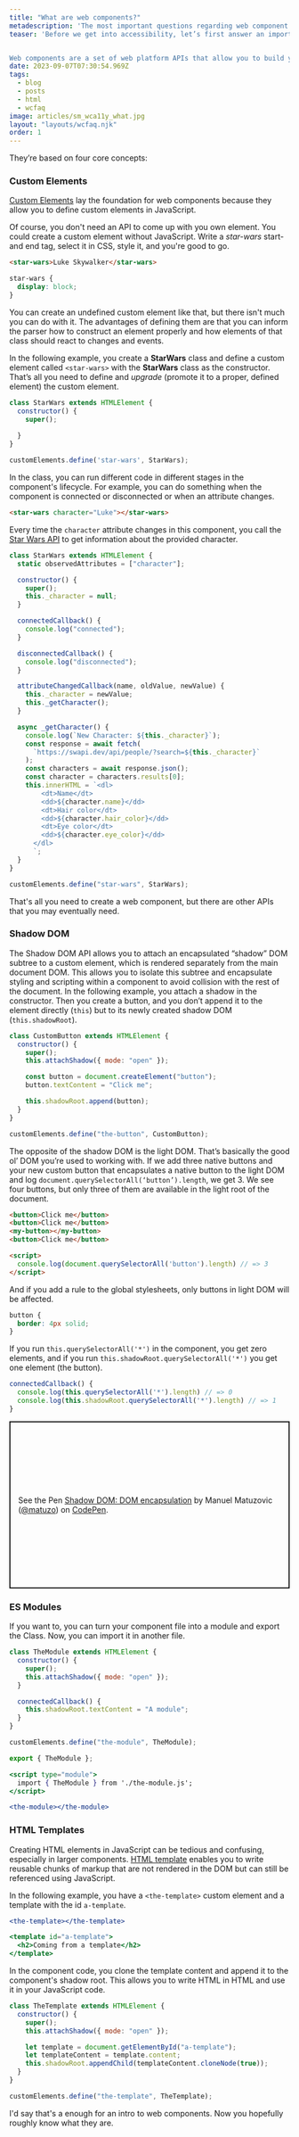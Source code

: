 ```yaml
---
title: "What are web components?"
metadescription: 'The most important questions regarding web component accessibility'
teaser: 'Before we get into accessibility, let’s first answer an important question so that we are all on the same page: What are web components?


Web components are a set of web platform APIs that allow you to build your own fully-featured DOM elements.'
date: 2023-09-07T07:30:54.969Z
tags:
  - blog
  - posts
  - html
  - wcfaq
image: articles/sm_wca11y_what.jpg
layout: "layouts/wcfaq.njk"
order: 1
---
```


They’re based on four core concepts:

### Custom Elements

[Custom Elements](https://html.spec.whatwg.org/multipage/custom-elements.html) lay the foundation for web components because they allow you to define custom elements in JavaScript. 

Of course, you don't need an API to come up with you own element. You could create a custom element without JavaScript. Write a *star-wars* start- and end tag, select it in CSS, style it, and you're good to go. 

```html
<star-wars>Luke Skywalker</star-wars>
```

```css
star-wars {
  display: block;
}
```

You can create an undefined custom element like that, but there isn't much you can do with it. The advantages of defining them are that you can inform the parser how to construct an element properly and how elements of that class should react to changes and events.

In the following example, you create a **StarWars** class and define a custom element called `<star-wars>` with the **StarWars** class as the constructor. That’s all you need to define and *upgrade* (promote it to a proper, defined element) the custom element.

```jsx
class StarWars extends HTMLElement {
  constructor() {
    super();
  
  }
}

customElements.define('star-wars', StarWars);
```

In the class, you can run different code in different stages in the component's lifecycle. For example, you can do something when the component is connected or disconnected or when an attribute changes. 

```html
<star-wars character="Luke"></star-wars>
```

Every time the `character` attribute changes in this component, you call the [Star Wars API](https://swapi.dev/) to get information about the provided character.

<script>
class StarWars extends HTMLElement {
  static observedAttributes = ["character"];

  constructor() {
    super();
    this._character = null;
  }

  connectedCallback() {
    console.log("connected");
  }

  disconnectedCallback() {
    console.log("disconnected");
  }

  attributeChangedCallback(name, oldValue, newValue) {
    this._character = newValue;
    this._getCharacter();
  }

  async _getCharacter() {
    console.log(`New Character: ${this._character}`);
    const response = await fetch(
      `https://swapi.dev/api/people/?search=${this._character}`
    );
    const characters = await response.json();
    const character = characters.results[0];
    this.innerHTML = `<dl>
        <dt>Name</dt> 
        <dd>${character.name}</dd>
        <dt>Hair color</dt>
        <dd>${character.hair_color}</dd>
        <dt>Eye color</dt>
        <dd>${character.eye_color}</dd>
      </dl>
      `;
  }
}
customElements.define("star-wars", StarWars);

</script>

<style>
  dl {
    display: grid;
    grid-template-columns: 6rem 1fr;
    gap: 0 1rem;
  }

  dt {font-weight: bold}
  dd {margin: 0}
</style>

```jsx
class StarWars extends HTMLElement {
  static observedAttributes = ["character"];

  constructor() {
    super();
    this._character = null;
  }

  connectedCallback() {
    console.log("connected");
  }

  disconnectedCallback() {
    console.log("disconnected");
  }

  attributeChangedCallback(name, oldValue, newValue) {
    this._character = newValue;
    this._getCharacter();
  }

  async _getCharacter() {
    console.log(`New Character: ${this._character}`);
    const response = await fetch(
      `https://swapi.dev/api/people/?search=${this._character}`
    );
    const characters = await response.json();
    const character = characters.results[0];
    this.innerHTML = `<dl>
        <dt>Name</dt> 
        <dd>${character.name}</dd>
        <dt>Hair color</dt>
        <dd>${character.hair_color}</dd>
        <dt>Eye color</dt>
        <dd>${character.eye_color}</dd>
      </dl>
      `;
  }
}

customElements.define("star-wars", StarWars);
```

<div data-sample="demo">
  <star-wars character="Luke"></star-wars>
</div>

That's all you need to create a web component, but there are other APIs that you may eventually need.

### Shadow DOM

The Shadow DOM API allows you to attach an encapsulated “shadow” DOM subtree to a custom element, which is rendered separately from the main document DOM. This allows you to isolate this subtree and encapsulate styling and scripting within a component to avoid collision with the rest of the document. 
In the following example, you attach a shadow in the constructor. Then you create a button, and you don’t append it to the element directly (`this`) but to its newly created shadow DOM (`this.shadowRoot`).

```jsx
class CustomButton extends HTMLElement {
  constructor() {
    super();
    this.attachShadow({ mode: "open" });

    const button = document.createElement("button");
    button.textContent = "Click me";

    this.shadowRoot.append(button);
  }
}

customElements.define("the-button", CustomButton);
```

The opposite of the shadow DOM is the light DOM. That’s basically the good ol’ DOM you’re used to working with. If we add three native buttons and your new custom button that encapsulates a native button to the light DOM and log `document.querySelectorAll(‘button’).length`, we get 3. We see four buttons, but only three of them are available in the light root of the document.

```html
<button>Click me</button>
<button>Click me</button>
<my-button></my-button>
<button>Click me</button>

<script>
  console.log(document.querySelectorAll('button').length) // => 3
</script>
```

And if you add a rule to the global stylesheets, only buttons in light DOM will be affected.

```css
button {
  border: 4px solid;
}
```

If you run `this.querySelectorAll('*')` in the component, you get zero elements, and if you run `this.shadowRoot.querySelectorAll('*')` you get one element (the button).

```jsx
connectedCallback() {
  console.log(this.querySelectorAll('*').length) // => 0
  console.log(this.shadowRoot.querySelectorAll('*').length) // => 1
}
```

<p class="codepen" data-height="300" data-default-tab="html,result" data-slug-hash="WNLojby" data-preview="true" data-user="matuzo" style="height: 300px; box-sizing: border-box; display: flex; align-items: center; justify-content: center; border: 2px solid; margin: 1em 0; padding: 1em;">
  <span>See the Pen <a href="https://codepen.io/matuzo/pen/WNLojby">
  Shadow DOM: DOM encapsulation</a> by Manuel Matuzovic (<a href="https://codepen.io/matuzo">@matuzo</a>)
  on <a href="https://codepen.io">CodePen</a>.</span>
</p>

### ES Modules

If you want to, you can turn your component file into a module and export the Class. Now, you can import it in another file.

```jsx
class TheModule extends HTMLElement {
  constructor() {
    super();
    this.attachShadow({ mode: "open" });
  }

  connectedCallback() {
    this.shadowRoot.textContent = "A module";
  }
}

customElements.define("the-module", TheModule);

export { TheModule };
```

```jsx
<script type="module">
  import { TheModule } from './the-module.js';
</script>

<the-module></the-module>
```

### HTML Templates

Creating HTML elements in JavaScript can be tedious and confusing, especially in larger components. [HTML template](https://html.spec.whatwg.org/multipage/scripting.html#the-template-element) enables you to write reusable chunks of markup that are not rendered in the DOM but can still be referenced using JavaScript.

In the following example, you have a `<the-template>` custom element and a template with the id `a-template`.

```jsx
<the-template></the-template>

<template id="a-template">
  <h2>Coming from a template</h2>
</template>
```

In the component code, you clone the template content and append it to the component's shadow root. This allows you to write HTML in HTML and use it in your JavaScript code.

```jsx
class TheTemplate extends HTMLElement {
  constructor() {
    super();
    this.attachShadow({ mode: "open" });

    let template = document.getElementById("a-template");
    let templateContent = template.content;
    this.shadowRoot.appendChild(templateContent.cloneNode(true));
  }
}

customElements.define("the-template", TheTemplate);
```

<div data-sample="demo">
<the-template></the-template>

<template id="a-template">
  <h2>Coming from a template</h2>
</template>
</div>

<script>
  class TheTemplate extends HTMLElement {
  constructor() {
    super();
    this.attachShadow({ mode: "open" });

    let template = document.getElementById("a-template");
    let templateContent = template.content;
    this.shadowRoot.appendChild(templateContent.cloneNode(true));
  }
}

customElements.define("the-template", TheTemplate);
</script>

I'd say that's a enough for an intro to web components. Now you hopefully roughly know what they are.

<script async src="https://cpwebassets.codepen.io/assets/embed/ei.js"></script>

